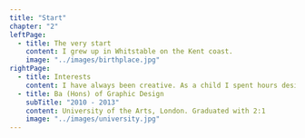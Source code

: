 ```yaml
---
title: "Start"
chapter: "2"
leftPage:
  - title: The very start
    content: I grew up in Whitstable on the Kent coast.
    image: "../images/birthplace.jpg"
rightPage:
  - title: Interests
    content: I have always been creative. As a child I spent hours designing and creating many things, from a giant pom pom to a collection of toy dogs. I loved painting and drawing.  This love of creativity lead me to study graphic design.
  - title: Ba (Hons) of Graphic Design
    subTitle: "2010 - 2013"
    content: University of the Arts, London. Graduated with 2:1
    image: "../images/university.jpg"
---
```

